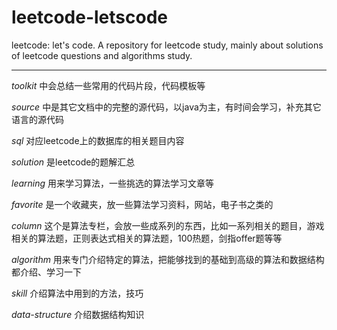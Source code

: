 # leetcode-letscode

leetcode: let's code. A repository for leetcode study, mainly about solutions of leetcode questions and algorithms study.

---
<i>toolkit</i> 中会总结一些常用的代码片段，代码模板等

<i>source</i> 中是其它文档中的完整的源代码，以java为主，有时间会学习，补充其它语言的源代码

<i>sql</i> 对应leetcode上的数据库的相关题目内容

<i>solution</i> 是leetcode的题解汇总

<i>learning</i> 用来学习算法，一些挑选的算法学习文章等

<i>favorite</i> 是一个收藏夹，放一些算法学习资料，网站，电子书之类的

<i>column</i> 这个是算法专栏，会放一些成系列的东西，比如一系列相关的题目，游戏相关的算法题，正则表达式相关的算法题，100热题，剑指offer题等等

<i>algorithm</i> 用来专门介绍特定的算法，把能够找到的基础到高级的算法和数据结构都介绍、学习一下

<i>skill</i> 介绍算法中用到的方法，技巧

<i>data-structure</i> 介绍数据结构知识

<input type="hidden" datetime="2024-01-21" value="仓库创建，不是什么算法很厉害的人，只是一个普通人，只是比较热爱这个东西，工作上的无名小卒，社会上的无名之辈，想要做这件事，还想把这件事做很久，希望自己的算法能提升（仓库的一个作用），也希望仓库能持续更新下去（强者如云，我只做好自己，跟自己比就好了）"></input>
